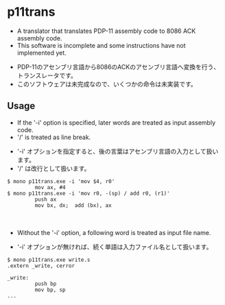 p11trans
========

* A translator that translates PDP-11 assembly code to 8086 ACK assembly code.
* This software is incomplete and some instructions have not implemented yet.

>
* PDP-11のアセンブリ言語から8086のACKのアセンブリ言語へ変換を行う、トランスレータです。
* このソフトウェアは未完成なので、いくつかの命令は未実装です。

## Usage
* If the '-i' option is specified, later words are treated as input assembly code.
* '/' is treated as line break.

>
* '-i' オプションを指定すると、後の言葉はアセンブリ言語の入力として扱います。
* '/' は改行として扱います。

```
$ mono p11trans.exe -i 'mov $4, r0'
         mov ax, #4
$ mono p11trans.exe -i 'mov r0, -(sp) / add r0, (r1)'
         push ax
         mov bx, dx;  add (bx), ax
```
　  

* Without the '-i' option, a following word is treated as input file name.

>
* '-i' オプションが無ければ、続く単語は入力ファイル名として扱います。

```
$ mono p11trans.exe write.s
.extern _write, cerror

_write:
         push bp
         mov bp, sp
...
```

